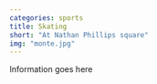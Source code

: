 ```yaml
---
categories: sports
title: Skating
short: "At Nathan Phillips square"
img: "monte.jpg"
---
```


Information goes here

